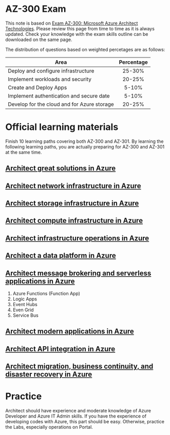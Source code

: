 # AZ-300 Exam
This note is based on [Exam AZ-300: Microsoft Azure Architect Technologies](https://docs.microsoft.com/en-us/learn/certifications/exams/az-300). Please review this page from time to time as it is always updated. Check your knowledge with the exam skills outline can be downloaded on the same page.

The distribution of questions based on weighted percetages are as follows:

| Area                                        | Percentage    |
| ------------------------------------------- |:-------------:|
| Deploy and configure infrastructure         | 25-30%        |
| Implement workloads and security            | 20-25%        |
| Create and Deploy Apps                      | 5-10%         |
| Implement authentication and secure date    |  5-10%        |
| Develop for the cloud and for Azure storage | 20-25%        |

# Official learning materials
Finish 10 learning paths covering both AZ-300 and AZ-301. By learning the following learning paths, you are actually preparing for AZ-300 and AZ-301 at the same time.
## [Architect great solutions in Azure](https://docs.microsoft.com/en-us/learn/paths/architect-great-solutions-in-azure/)
## [Architect network infrastructure in Azure](https://docs.microsoft.com/en-us/learn/paths/architect-network-infrastructure/)
## [Architect storage infrastructure in Azure](https://docs.microsoft.com/en-us/learn/paths/architect-storage-infrastructure/)
## [Architect compute infrastructure in Azure](https://docs.microsoft.com/en-us/learn/paths/architect-compute-infrastructure/)
## [Architect infrastructure operations in Azure](https://docs.microsoft.com/en-us/learn/paths/architect-infrastructure-operations/)
## [Architect a data platform in Azure](https://docs.microsoft.com/en-us/learn/paths/architect-data-platform/)
## [Architect message brokering and serverless applications in Azure](https://docs.microsoft.com/en-us/learn/paths/architect-messaging-serverless/)
1. Azure Functions (Function App)
2. Logic Apps
3. Event Hubs
4. Even Grid
5. Service Bus
## [Architect modern applications in Azure](https://docs.microsoft.com/en-us/learn/paths/architect-modern-apps/)
## [Architect API integration in Azure](https://docs.microsoft.com/en-us/learn/paths/architect-api-integration/)
## [Architect migration, business continuity, and disaster recovery in Azure](https://docs.microsoft.com/en-us/learn/paths/architect-migration-bcdr/)

# Practice
Architect should have experience and moderate knowledge of Azure Developer and Azure IT Admin skills. If you have the experience of developing codes with Azure, this part should be easy. Otherwise, practice the Labs, especially operations on Portal.
